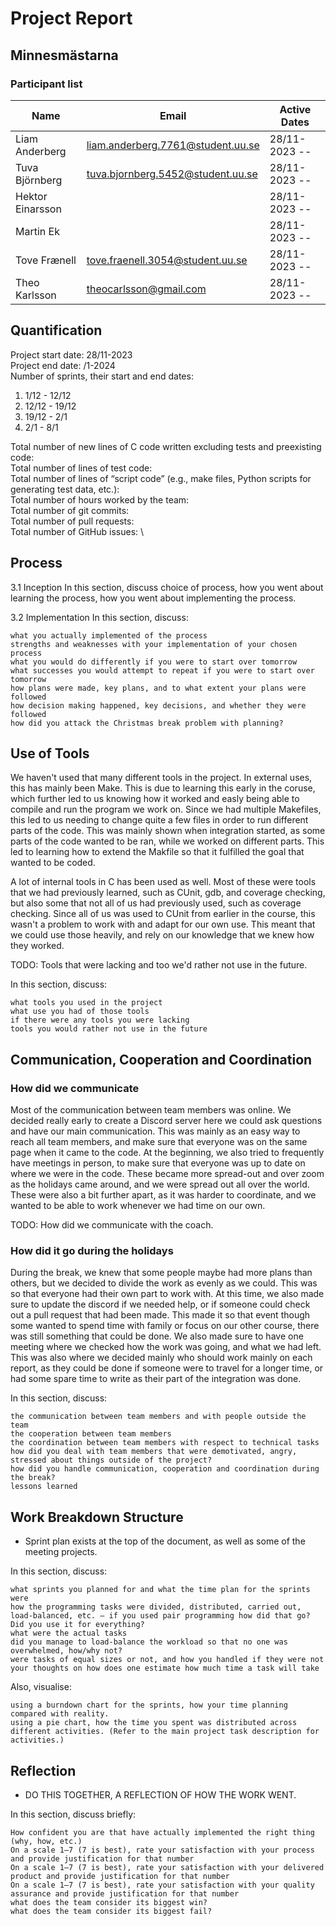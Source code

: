 # Project Report

## Minnesmästarna

### Participant list
|Name               |Email                                  |Active Dates|
|----               |-----                                  |------------|
|Liam Anderberg     |liam.anderberg.7761@student.uu.se      |28/11-2023   --             |    
|Tuva Björnberg     |tuva.bjornberg.5452@student.uu.se      |28/11-2023   --             |
|Hektor Einarsson   |     |28/11-2023   --                  |
|Martin Ek          |     |28/11-2023   --                  |
|Tove Frænell       |tove.fraenell.3054@student.uu.se       |28/11-2023   --
|Theo Karlsson      |theocarlsson@gmail.com                 |28/11-2023   --             |    

## Quantification
Project start date: 28/11-2023 \
Project end date:    /1-2024 \
Number of sprints, their start and end dates:    
1. 1/12 -  12/12
2. 12/12 - 19/12
3. 19/12 - 2/1
4. 2/1 - 8/1

Total number of new lines of C code written excluding tests and preexisting code:     \
Total number of lines of test code:   \
Total number of lines of “script code” (e.g., make files, Python scripts for generating test data, etc.):     \
Total number of hours worked by the team:    \
Total number of git commits:      \
Total number of pull requests:    \
Total number of GitHub issues:    \

## Process
3.1 Inception
In this section, discuss choice of process, how you went about learning the process, how you went about implementing the process.

3.2 Implementation
In this section, discuss:

    what you actually implemented of the process
    strengths and weaknesses with your implementation of your chosen process
    what you would do differently if you were to start over tomorrow
    what successes you would attempt to repeat if you were to start over tomorrow
    how plans were made, key plans, and to what extent your plans were followed
    how decision making happened, key decisions, and whether they were followed
    how did you attack the Christmas break problem with planning?

## Use of Tools


We haven't used that many different tools in the project. In external uses, this has mainly been Make. This is due to learning this early in the coruse, which further led to us knowing how it worked and easly being able to compile and run the program we work on. Since we had multiple Makefiles, this led to us needing to change quite a few files in order to run different parts of the code. This was mainly shown when integration started, as some parts of the code wanted to be ran, while we worked on different parts. This led to learning how to extend the Makfile so that it fulfilled the goal that wanted to be coded.

A lot of internal tools in C has been used as well. Most of these were tools that we had previously learned, such as CUnit, gdb, and coverage checking, but also some that not all of us had previously used, such as coverage checking. Since all of us was used to CUnit from earlier in the course, this wasn't a problem to work with and adapt for our own use. This meant that we could use those heavily, and rely on our knowledge that we knew how they worked.

TODO: Tools that were lacking and too we'd rather not use in the future.




In this section, discuss:

    what tools you used in the project
    what use you had of those tools
    if there were any tools you were lacking
    tools you would rather not use in the future

## Communication, Cooperation and Coordination

### How did we communicate
Most of the communication between team members was online. We decided really early to create a Discord server here we could ask questions and have our main communication. This was mainly as an easy way to reach all team members, and make sure that everyone was on the same page when it came to the code. At the beginning, we also tried to frequently have meetings in person, to make sure that everyone was up to date on where we were in the code. These became more spread-out and over zoom as the holidays came around, and we were spread out all over the world. These were also a bit further apart, as it was harder to coordinate, and we wanted to be able to work whenever we had time on our own.

TODO: How did we communicate with the coach.


### How did it go during the holidays
During the break, we knew that some people maybe had more plans than others, but we decided to divide the work as evenly as we could. This was so that everyone had their own part to work with. At this time, we also made sure to update the discord if we needed help, or if someone could check out a pull request that had been made. This made it so that event though some wanted to spend time with family or focus on our other course, there was still something that could be done. We also made sure to have one meeting where we checked how the work was going, and what we had left. This was also where we decided mainly who should work mainly on each report, as they could be done if someone were to travel for a longer time, or had some spare time to write as their part of the integration was done.



In this section, discuss:

    the communication between team members and with people outside the team
    the cooperation between team members
    the coordination between team members with respect to technical tasks
    how did you deal with team members that were demotivated, angry, stressed about things outside of the project?
    how did you handle communication, cooperation and coordination during the break?
    lessons learned

## Work Breakdown Structure

* Sprint plan exists at the top of the document, as well as some of the meeting projects.

In this section, discuss:

    what sprints you planned for and what the time plan for the sprints were
    how the programming tasks were divided, distributed, carried out, load-balanced, etc. – if you used pair programming how did that go? Did you use it for everything?
    what were the actual tasks
    did you manage to load-balance the workload so that no one was overwhelmed, how/why not?
    were tasks of equal sizes or not, and how you handled if they were not
    your thoughts on how does one estimate how much time a task will take

Also, visualise:

    using a burndown chart for the sprints, how your time planning compared with reality.
    using a pie chart, how the time you spent was distributed across different activities. (Refer to the main project task description for activities.) 

## Reflection

* DO THIS TOGETHER, A REFLECTION OF HOW THE WORK WENT.

In this section, discuss briefly:

    How confident you are that have actually implemented the right thing (why, how, etc.)
    On a scale 1–7 (7 is best), rate your satisfaction with your process and provide justification for that number
    On a scale 1–7 (7 is best), rate your satisfaction with your delivered product and provide justification for that number
    On a scale 1–7 (7 is best), rate your satisfaction with your quality assurance and provide justification for that number
    what does the team consider its biggest win?
    what does the team consider its biggest fail?

